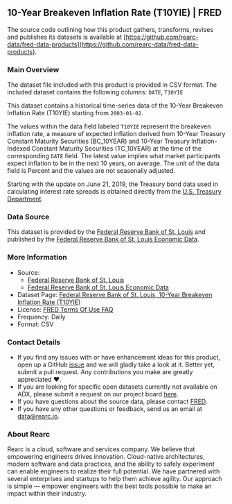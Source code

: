 ## 10-Year Breakeven Inflation Rate (T10YIE) | FRED

The source code outlining how this product gathers, transforms, revises and publishes its datasets is available at [https://github.com/rearc-data/fred-data-products](https://github.com/rearc-data/fred-data-products).

### Main Overview
The dataset file included with this product is provided in CSV format. The included dataset contains the following columns: 
`DATE`, `T10YIE`
 
This dataset contains a historical time-series data of the 10-Year Breakeven Inflation Rate (T10YIE) starting from `2003-01-02`. 

The values within the data field labeled `T10YIE` represent the breakeven inflation rate, a measure of expected inflation derived from 10-Year Treasury Constant Maturity Securities (BC_10YEAR) and 10-Year Treasury Inflation-Indexed Constant Maturity Securities (TC_10YEAR) at the time of the corresponding `DATE` field. The latest value implies what market participants expect inflation to be in the next 10 years, on average. The unit of the data field is Percent and the values are not seasonally adjusted.

Starting with the update on June 21, 2019, the Treasury bond data used in calculating interest rate spreads is obtained directly from the [U.S. Treasury Department](https://www.treasury.gov/resource-center/data-chart-center/interest-rates/Pages/TextView.aspx?data=yield).

### Data Source
This dataset is provided by the [Federal Reserve Bank of St. Louis](https://www.stlouisfed.org) and published by the [Federal Reserve Bank of St. Louis Economic Data](https://fred.stlouisfed.org/).

### More Information
- Source: 
  - [Federal Reserve Bank of St. Louis](https://www.stlouisfed.org)
  - [Federal Reserve Bank of St. Louis Economic Data](https://fred.stlouisfed.org/)
- Dataset Page: [Federal Reserve Bank of St. Louis, 10-Year Breakeven Inflation Rate (T10YIE)](https://fred.stlouisfed.org/series/T10YIE)
- License: [FRED Terms Of Use FAQ](https://fred.stlouisfed.org/legal/)
- Frequency: Daily
- Format: CSV

### Contact Details
- If you find any issues with or have enhancement ideas for this product, open up a GitHub [issue](https://github.com/rearc-data/fred-data-products/issues) and we will gladly take a look at it. Better yet, submit a pull request. Any contributions you make are greatly appreciated :heart:.
- If you are looking for specific open datasets currently not available on ADX, please submit a request on our project board [here](https://github.com/orgs/rearc-data/projects/1).
- If you have questions about the source data, please contact [FRED](https://fred.stlouisfed.org/contactus/).
- If you have any other questions or feedback, send us an email at data@rearc.io.

### About Rearc
Rearc is a cloud, software and services company. We believe that empowering engineers drives innovation. Cloud-native architectures, modern software and data practices, and the ability to safely experiment can enable engineers to realize their full potential. We have partnered with several enterprises and startups to help them achieve agility. Our approach is simple — empower engineers with the best tools possible to make an impact within their industry.